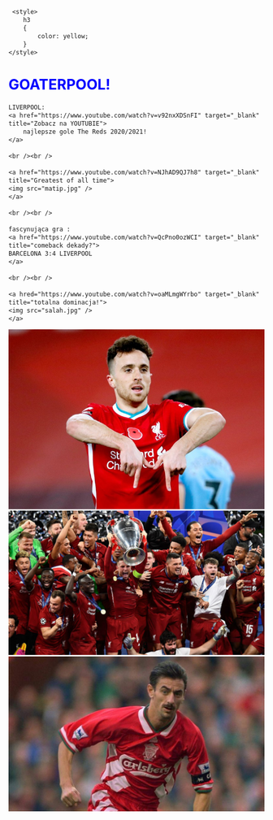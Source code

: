 <!DOCTYPE HTML>
<html lang="pl">
<head>
     <meta charset="utf-8" />
	 <title>Liverpool FC</title>
	 <meta name="description" content="Oto drugi najlepszy klub w historii angielskiej piłki!" /
	 <meta name="keywords" content="noga,sport, futbol, piłka" />
	 <meta http-equiv="X-UA-Compatible" content="IE=edge,chrome,opera=1" />
	 <link rel="stylesheet" href="style.css" type="text/css" />	
	 
	 <style>
		h3
		{
			color: yellow;
		}
	</style>
	
</head>

<body>
	<h1 style="color: blue;">GOATERPOOL!</h1>
	
	LIVERPOOL:  
	<a href="https://www.youtube.com/watch?v=v92nxXDSnFI" target="_blank" title="Zobacz na YOUTUBIE">
		najlepsze gole The Reds 2020/2021!
	</a>
	
	<br /><br />
	
	<a href="https://www.youtube.com/watch?v=NJhAD9QJ7h8" target="_blank" title="Greatest of all time">
	<img src="matip.jpg" />
	</a>
	
	<br /><br />
	
	fascynująca gra :
	<a href="https://www.youtube.com/watch?v=QcPno0ozWCI" target="_blank" title="comeback dekady?">
	BARCELONA 3:4 LIVERPOOL
	</a>
	
	<br /><br />
	
	<a hred="https://www.youtube.com/watch?v=oaMLmgWYrbo" target="_blank" title="totalna dominacja!">
	<img src="salah.jpg" />
	</a>
<img src="goata.jpg"/>
<img src="team.jpg"/>
<img src="rush.jpg"/>
</body>
</html>
